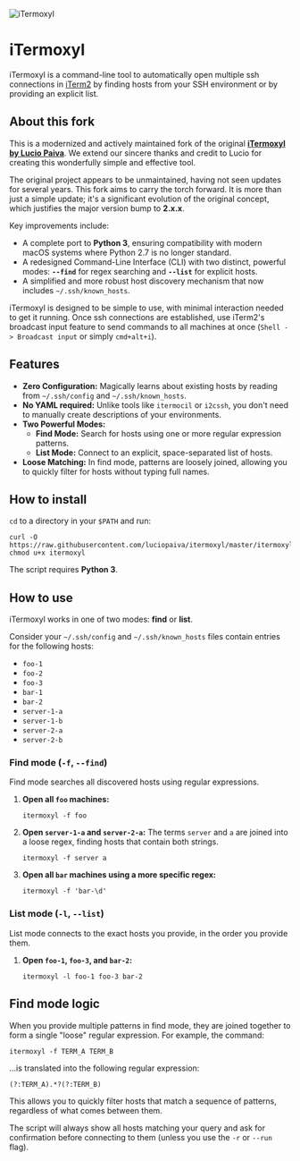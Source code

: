 ![iTermoxyl](banner.png)

# iTermoxyl

iTermoxyl is a command-line tool to automatically open multiple ssh connections in [iTerm2](https://iterm2.com/) by finding hosts from your SSH environment or by providing an explicit list.

## About this fork

This is a modernized and actively maintained fork of the original **[iTermoxyl by Lucio Paiva](https://github.com/luciopaiva/itermoxyl)**. We extend our sincere thanks and credit to Lucio for creating this wonderfully simple and effective tool.

The original project appears to be unmaintained, having not seen updates for several years. This fork aims to carry the torch forward. It is more than just a simple update; it's a significant evolution of the original concept, which justifies the major version bump to **2.x.x**.

Key improvements include:
* A complete port to **Python 3**, ensuring compatibility with modern macOS systems where Python 2.7 is no longer standard.
* A redesigned Command-Line Interface (CLI) with two distinct, powerful modes: **`--find`** for regex searching and **`--list`** for explicit hosts.
* A simplified and more robust host discovery mechanism that now includes `~/.ssh/known_hosts`.

iTermoxyl is designed to be simple to use, with minimal interaction needed to get it running. Once ssh connections are established, use iTerm2's broadcast input feature to send commands to all machines at once (`Shell -> Broadcast input` or simply `cmd+alt+i`).

## Features

* **Zero Configuration:** Magically learns about existing hosts by reading from `~/.ssh/config` and `~/.ssh/known_hosts`.
* **No YAML required:** Unlike tools like `itermocil` or `i2cssh`, you don't need to manually create descriptions of your environments.
* **Two Powerful Modes:**
    * **Find Mode:** Search for hosts using one or more regular expression patterns.
    * **List Mode:** Connect to an explicit, space-separated list of hosts.
* **Loose Matching:** In find mode, patterns are loosely joined, allowing you to quickly filter for hosts without typing full names.

## How to install

`cd` to a directory in your `$PATH` and run:

    curl -O https://raw.githubusercontent.com/luciopaiva/itermoxyl/master/itermoxyl
    chmod u+x itermoxyl

The script requires **Python 3**.

## How to use

iTermoxyl works in one of two modes: **find** or **list**.

Consider your `~/.ssh/config` and `~/.ssh/known_hosts` files contain entries for the following hosts:

* `foo-1`
* `foo-2`
* `foo-3`
* `bar-1`
* `bar-2`
* `server-1-a`
* `server-1-b`
* `server-2-a`
* `server-2-b`

### Find mode (`-f`, `--find`)

Find mode searches all discovered hosts using regular expressions.

1.  **Open all `foo` machines:**

        itermoxyl -f foo

2.  **Open `server-1-a` and `server-2-a`:**
    The terms `server` and `a` are joined into a loose regex, finding hosts that contain both strings.

        itermoxyl -f server a

3.  **Open all `bar` machines using a more specific regex:**

        itermoxyl -f 'bar-\d'

### List mode (`-l`, `--list`)

List mode connects to the exact hosts you provide, in the order you provide them.

1.  **Open `foo-1`, `foo-3`, and `bar-2`:**

        itermoxyl -l foo-1 foo-3 bar-2

## Find mode logic

When you provide multiple patterns in find mode, they are joined together to form a single "loose" regular expression. For example, the command:

    itermoxyl -f TERM_A TERM_B

...is translated into the following regular expression:

    (?:TERM_A).*?(?:TERM_B)

This allows you to quickly filter hosts that match a sequence of patterns, regardless of what comes between them.

The script will always show all hosts matching your query and ask for confirmation before connecting to them (unless you use the `-r` or `--run` flag).